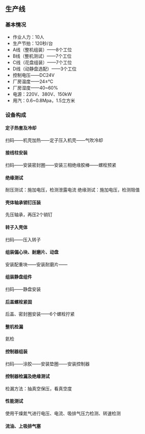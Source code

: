 ## 生产线
### 基本情况
- 作业人力：10人
- 生产节拍：120秒/台
- A线（整机组装）——8个工位
- B线（整机测试）——7个工位
- C线（花盘组装）——7个工位
- D线（动静盘选配）——3个工位
- 控制电压——DC24V
- 厂房温度——24±°C
- 厂房湿度——40~60%
- 电源：220V、380V、150kW
- 用汽：0.6~0.8Mpa，1.5立方米

### 设备构成
#### 定子热套及冷却
扫码——机壳加热——定子压入机壳——气吹冷却

#### 接线柱安装
扫码——安装密封圈——安装三相绝缘胶棒——螺栓预紧

#### 绝缘测试
耐压测试：施加电压，检测泄露电流
绝缘测试：施加电压，检测阻值

#### 壳体轴承销钉压装
先压轴承，再压2个销钉

#### 转子入壳体
扫码——压入转子

#### 组装偏心块、耐磨片、动盘
安装配重块——安装耐磨片——

#### 组装静盘组件
扫码——静盘安装

#### 后盖螺栓紧固
后盖、密封圈安装——6个螺栓拧紧

#### 整机检漏
氦检

#### 控制器组装
扫码——涂胶——安装垫圈——安装控制器

#### 控制器检漏及绝缘测试
检漏方法：抽真空保压，看真空度

#### 性能测试
使用干燥氮气进行电压、电流、吸排气压力检测、转速检测

#### 流油、上吸排气塞
